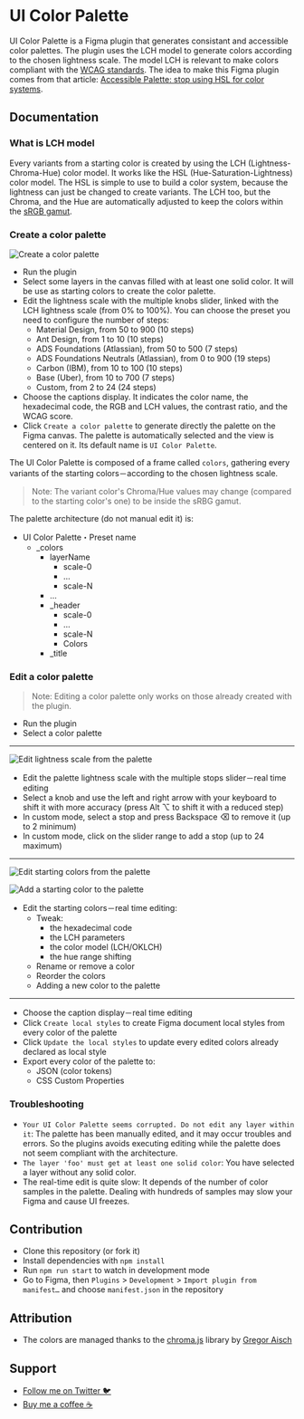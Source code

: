 # UI Color Palette
UI Color Palette is a Figma plugin that generates consistant and accessible color palettes. The plugin uses the LCH model to generate colors according to the chosen lightness scale. The model LCH is relevant to make colors compliant with the [WCAG standards](https://www.w3.org/WAI/standards-guidelines/wcag/). The idea to make this Figma plugin comes from that article: [Accessible Palette: stop using HSL for color systems](https://wildbit.com/blog/accessible-palette-stop-using-hsl-for-color-systems).

## Documentation
### What is LCH model
Every variants from a starting color is created by using the LCH (Lightness-Chroma-Hue) color model. It works like the HSL (Hue-Saturation-Lightness) color model. The HSL is simple to use to build a color system, because the lightness can just be changed to create variants. The LCH too, but the Chroma, and the Hue are automatically adjusted to keep the colors within the [sRGB gamut](https://lea.verou.me/2020/04/lch-colors-in-css-what-why-and-how/#1-we-actually-get-access-to-about-50-more-colors).

### Create a color palette
![Create a color palette](./assets/create-color-palette.gif 'Create a color palette')
- Run the plugin
- Select some layers in the canvas filled with at least one solid color. It will be use as starting colors to create the color palette.
- Edit the lightness scale with the multiple knobs slider, linked with the LCH lightness scale (from 0% to 100%). You can choose the preset you need to configure the number of steps:
  - Material Design, from 50 to 900 (10 steps)
  - Ant Design, from 1 to 10 (10 steps)
  - ADS Foundations (Atlassian), from 50 to 500 (7 steps)
  - ADS Foundations Neutrals (Atlassian), from 0 to 900 (19 steps)
  - Carbon (IBM), from 10 to 100 (10 steps)
  - Base (Uber), from 10 to 700 (7 steps)
  - Custom, from 2 to 24 (24 steps)
- Choose the captions display. It indicates the color name, the hexadecimal code, the RGB and LCH values, the contrast ratio, and the WCAG score.
- Click `Create a color palette` to generate directly the palette on the Figma canvas. The palette is automatically selected and the view is centered on it. Its default name is `UI Color Palette`.

The UI Color Palette is composed of a frame called `colors`, gathering every variants of the starting colors－according to the chosen lightness scale.

> Note: The variant color's Chroma/Hue values may change (compared to the starting color's one) to be inside the sRBG gamut.

The palette architecture (do not manual edit it) is:
- UI Color Palette・Preset name
  - _colors
      - layerName
        - scale-0
        - …
        - scale-N
      - …
      - _header
        - scale-0
        - …
        - scale-N
        - Colors
      - _title


### Edit a color palette
> Note: Editing a color palette only works on those already created with the plugin.

- Run the plugin
- Select a color palette
---
![Edit lightness scale from the palette](./assets/edit-lightness-scale.gif 'Edit lightness scale from the palette')
- Edit the palette lightness scale with the multiple stops slider－real time editing
- Select a knob and use the left and right arrow with your keyboard to shift it with more accuracy (press Alt ⌥ to shift it with a reduced step)
- In custom mode, select a stop and press Backspace ⌫ to remove it (up to 2 minimum)
- In custom mode, click on the slider range to add a stop (up to 24 maximum)
---
![Edit starting colors from the palette](./assets/edit-starting-colors.gif 'Edit starting colors from the palette')

![Add a starting color to the palette](./assets/add-starting-color.gif 'Add a starting color to the palette')
- Edit the starting colors－real time editing:
  - Tweak:
    - the hexadecimal code
    - the LCH parameters
    - the color model (LCH/OKLCH)
    - the hue range shifting
  - Rename or remove a color
  - Reorder the colors
  - Adding a new color to the palette
---
- Choose the caption display－real time editing
- Click `Create local styles` to create Figma document local styles from every color of the palette
- Click `Update the local styles` to update every edited colors already declared as local style
- Export every color of the palette to:
  - JSON (color tokens)
  - CSS Custom Properties

### Troubleshooting
- `Your UI Color Palette seems corrupted. Do not edit any layer within it`: The palette has been manually edited, and it may occur troubles and errors. So the plugins avoids executing editing while the palette does not seem compliant with the architecture.
- `The layer 'foo' must get at least one solid color`: You have selected a layer without any solid color.
- The real-time edit is quite slow: It depends of the number of color samples in the palette. Dealing with hundreds of samples may slow your Figma and cause UI freezes.

## Contribution
- Clone this repository (or fork it)
- Install dependencies with `npm install`
- Run `npm run start` to watch in development mode
- Go to Figma, then `Plugins` > `Development` > `Import plugin from manifest…` and choose `manifest.json` in the repository

## Attribution
- The colors are managed thanks to the [chroma.js](https://github.com/gka/chroma.js) library by [Gregor Aisch](https://github.com/gka)

## Support
- [Follow me on Twitter 🐦](https://twitter.com/a_ng_d)
- [Buy me a coffee ☕️](https://www.buymeacoffee.com/a_ng_d)
